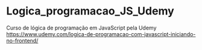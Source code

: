 # Logica_programacao_JS_Udemy
Curso de lógica de programação em JavaScript pela Udemy
<br>
https://www.udemy.com/logica-de-programacao-com-javascript-iniciando-no-frontend/
